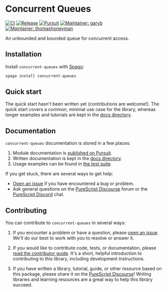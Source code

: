 # Concurrent Queues

[![CI](https://github.com/purescript-contrib/purescript-concurrent-queues/workflows/CI/badge.svg?branch=main)](https://github.com/purescript-contrib/purescript-concurrent-queues/actions?query=workflow%3ACI+branch%3Amain)
[![Release](https://img.shields.io/github/release/purescript-contrib/purescript-concurrent-queues.svg)](https://github.com/purescript-contrib/purescript-concurrent-queues/releases)
[![Pursuit](https://pursuit.purescript.org/packages/purescript-concurrent-queues/badge)](https://pursuit.purescript.org/packages/purescript-concurrent-queues)
[![Maintainer: garyb](https://img.shields.io/badge/maintainer-garyb-teal.svg)](https://github.com/garyb)
[![Maintainer: thomashoneyman](https://img.shields.io/badge/maintainer-thomashoneyman-teal.svg)](https://github.com/thomashoneyman)

An unbounded and bounded queue for concurrent access.

## Installation

Install `concurrent-queues` with [Spago](https://github.com/purescript/spago):

```sh
spago install concurrent-queues
```

## Quick start

The quick start hasn't been written yet (contributions are welcome!). The quick start covers a common, minimal use case for the library, whereas longer examples and tutorials are kept in the [docs directory](./docs).

## Documentation

`concurrent-queues` documentation is stored in a few places:

1. Module documentation is [published on Pursuit](https://pursuit.purescript.org/packages/purescript-concurrent-queues).
2. Written documentation is kept in the [docs directory](./docs).
3. Usage examples can be found in [the test suite](./test).

If you get stuck, there are several ways to get help:

- [Open an issue](https://github.com/purescript-contrib/purescript-concurrent-queues/issues) if you have encountered a bug or problem.
- Ask general questions on the [PureScript Discourse](https://discourse.purescript.org) forum or the [PureScript Discord](https://purescript.org/chat) chat.

## Contributing

You can contribute to `concurrent-queues` in several ways:

1. If you encounter a problem or have a question, please [open an issue](https://github.com/purescript-contrib/purescript-concurrent-queues/issues). We'll do our best to work with you to resolve or answer it.

2. If you would like to contribute code, tests, or documentation, please [read the contributor guide](./CONTRIBUTING.md). It's a short, helpful introduction to contributing to this library, including development instructions.

3. If you have written a library, tutorial, guide, or other resource based on this package, please share it on the [PureScript Discourse](https://discourse.purescript.org)! Writing libraries and learning resources are a great way to help this library succeed.
